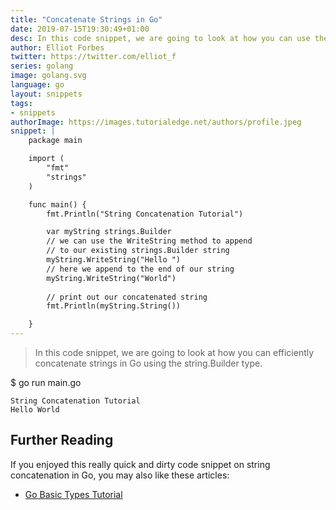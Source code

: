 ```yaml
---
title: "Concatenate Strings in Go"
date: 2019-07-15T19:30:49+01:00
desc: In this code snippet, we are going to look at how you can use the strings.Builder type to efficiently concatenate strings in Go.
author: Elliot Forbes
twitter: https://twitter.com/elliot_f
series: golang
image: golang.svg
language: go
layout: snippets
tags:
- snippets
authorImage: https://images.tutorialedge.net/authors/profile.jpeg
snippet: |
    package main

    import (
        "fmt"
        "strings"
    )

    func main() {
        fmt.Println("String Concatenation Tutorial")

        var myString strings.Builder
        // we can use the WriteString method to append
        // to our existing strings.Builder string
        myString.WriteString("Hello ")
        // here we append to the end of our string
        myString.WriteString("World")
        
        // print out our concatenated string
        fmt.Println(myString.String())

    }
---
```


> In this code snippet, we are going to look at how you can efficiently concatenate strings in Go using the string.Builder type.


<div class="filename"> $ go run main.go </div>

```output
String Concatenation Tutorial
Hello World
```

## Further Reading

If you enjoyed this really quick and dirty code snippet on string concatenation in Go, you may also like these articles:

* [Go Basic Types Tutorial](/golang/go-basic-types-tutorial/)
